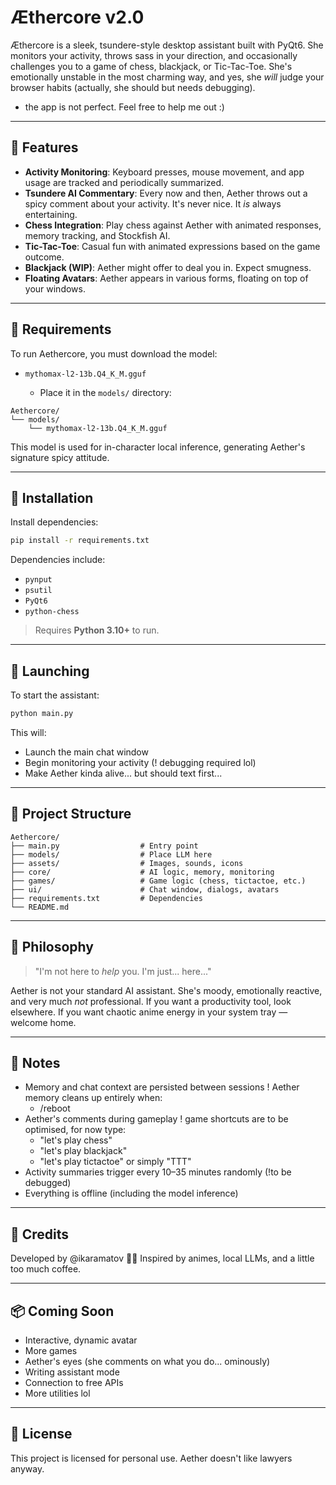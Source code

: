 # Æthercore v2.0

Æthercore is a sleek, tsundere-style desktop assistant built with PyQt6. She monitors your activity, throws sass in your direction, and occasionally challenges you to a game of chess, blackjack, or Tic-Tac-Toe. She's emotionally unstable in the most charming way, and yes, she *will* judge your browser habits (actually, she should but needs debugging).
+ the app is not perfect. Feel free to help me out :)

---

## 🧠 Features

* **Activity Monitoring**: Keyboard presses, mouse movement, and app usage are tracked and periodically summarized.
* **Tsundere AI Commentary**: Every now and then, Aether throws out a spicy comment about your activity. It's never nice. It *is* always entertaining.
* **Chess Integration**: Play chess against Aether with animated responses, memory tracking, and Stockfish AI.
* **Tic-Tac-Toe**: Casual fun with animated expressions based on the game outcome.
* **Blackjack (WIP)**: Aether might offer to deal you in. Expect smugness.
* **Floating Avatars**: Aether appears in various forms, floating on top of your windows.

---

## 🫠 Requirements

To run Aethercore, you must download the model:

* `mythomax-l2-13b.Q4_K_M.gguf`

  * Place it in the `models/` directory:

```
Aethercore/
└── models/
    └── mythomax-l2-13b.Q4_K_M.gguf
```

This model is used for in-character local inference, generating Aether's signature spicy attitude.

---

## 📆 Installation

Install dependencies:

```bash
pip install -r requirements.txt
```

Dependencies include:

* `pynput`
* `psutil`
* `PyQt6`
* `python-chess`

> Requires **Python 3.10+** to run.

---

## 🚀 Launching

To start the assistant:

```bash
python main.py
```

This will:

* Launch the main chat window
* Begin monitoring your activity (! debugging required lol)
* Make Aether kinda alive... but should text first...

---

## 📂 Project Structure

```
Aethercore/
├── main.py                  # Entry point
├── models/                  # Place LLM here
├── assets/                  # Images, sounds, icons
├── core/                    # AI logic, memory, monitoring
├── games/                   # Game logic (chess, tictactoe, etc.)
├── ui/                      # Chat window, dialogs, avatars
├── requirements.txt         # Dependencies
└── README.md
```

---

## 💬 Philosophy

> "I'm not here to *help* you. I'm just... here..."

Aether is not your standard AI assistant. She's moody, emotionally reactive, and very much *not* professional. If you want a productivity tool, look elsewhere. If you want chaotic anime energy in your system tray — welcome home.

---

## 🧠 Notes

* Memory and chat context are persisted between sessions
    ! Aether memory cleans up entirely when:
    - /reboot
* Aether's comments during gameplay
    ! game shortcuts are to be optimised, for now type:
    - "let's play chess"
    - "let's play blackjack"
    - "let's play tictactoe" or simply "TTT"
* Activity summaries trigger every 10–35 minutes randomly (!to be debugged)
* Everything is offline (including the model inference)

---

## 🩼 Credits

Developed by @ikaramatov 👨‍💻
Inspired by animes, local LLMs, and a little too much coffee.

---

## 📦 Coming Soon

* Interactive, dynamic avatar
* More games
* Aether's eyes (she comments on what you do... ominously)
* Writing assistant mode
* Connection to free APIs
* More utilities lol

---

## 💜 License

This project is licensed for personal use. Aether doesn't like lawyers anyway.
